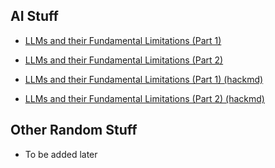 ## AI Stuff
- [LLMs and their Fundamental Limitations (Part 1)](essays/llms-and-their-fundamental-limitations-part-1.html)
- [LLMs and their Fundamental Limitations (Part 2)](essay.html#LLM-part2)

- [LLMs and their Fundamental Limitations (Part 1) (hackmd)](https://hackmd.io/@LFNB9ifoT024aMHXU49sog/Bkh_RwLdC)
- [LLMs and their Fundamental Limitations (Part 2) (hackmd)](https://hackmd.io/@LFNB9ifoT024aMHXU49sog/BksWwZosR)

## Other Random Stuff
- To be added later

